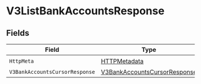 # V3ListBankAccountsResponse


## Fields

| Field                                                                                   | Type                                                                                    | Required                                                                                | Description                                                                             |
| --------------------------------------------------------------------------------------- | --------------------------------------------------------------------------------------- | --------------------------------------------------------------------------------------- | --------------------------------------------------------------------------------------- |
| `HttpMeta`                                                                              | [HTTPMetadata](../../Models/Components/HTTPMetadata.md)                                 | :heavy_check_mark:                                                                      | N/A                                                                                     |
| `V3BankAccountsCursorResponse`                                                          | [V3BankAccountsCursorResponse](../../Models/Components/V3BankAccountsCursorResponse.md) | :heavy_minus_sign:                                                                      | OK                                                                                      |